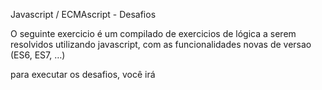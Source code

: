 Javascript / ECMAscript  - Desafios




O seguinte  exercicio é um compilado de exercicios de lógica a serem resolvidos utilizando javascript, com as funcionalidades novas de versao (ES6, ES7, …)

para executar os desafios, você irá 